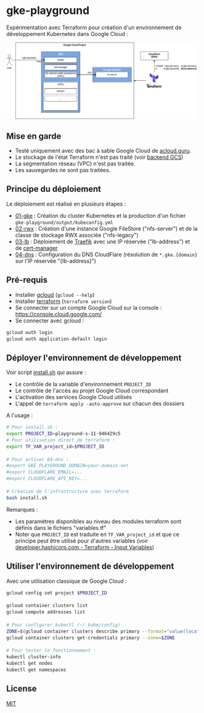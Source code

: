 # gke-playground

Expérimentation avec Terraform pour création d'un environnement de développement Kubernetes dans Google Cloud :

![docs/schema.drawio.png](docs/schema.drawio.png)

## Mise en garde

* Testé uniquement avec des bac à sable Google Cloud de [acloud.guru](https://learn.acloud.guru/).
* Le stockage de l'état Terraform n'est pas traité (voir [backend GCS](https://developer.hashicorp.com/terraform/language/settings/backends/gcs))
* La segmentation réseau (VPC) n'est pas traitée.
* Les sauvegardes ne sont pas traitées.

## Principe du déploiement

Le déploiement est réalisé en plusieurs étapes :

* [01-gke](01-gke) : Création du cluster Kubernetes et la production d'un fichier `gke-playground/output/kubeconfig.yml`
* [02-rwx](02-rwx) : Création d'une instance Google FileStore ("nfs-server") et de la classe de stockage RWX associée ("nfs-legacy")
* [03-lb](03-lb) : Déploiement de [Traefik](https://doc.traefik.io/traefik/) avec une IP réservée ("lb-address") et de [cert-manager](https://cert-manager.io/)
* [04-dns](04-dns) : Configuration du DNS CloudFlare (résolution de `*.gke.{domain}` sur l'IP réservée "{lb-address}")

## Pré-requis

* Installer [gcloud](https://cloud.google.com/sdk/docs/install) (`gcloud --help`)
* Installer [terraform](https://developer.hashicorp.com/terraform/downloads) (`terraform version`)
* Se connecter sur un compte Google Cloud sur la console : https://console.cloud.google.com/
* Se connecter avec gcloud :

```bash
gcloud auth login
gcloud auth application-default login
```

## Déployer l'environnement de développement

Voir script [install.sh](install.sh) qui assure :

* Le contrôle de la variable d'environnement `PROJECT_ID`
* Le contrôle de l'accès au projet Google Cloud correspondant
* L'activation des services Google Cloud utilisés
* L'appel de `terraform apply -auto-approve` sur chacun des dossiers

A l'usage :

```bash
# Pour install.sh :
export PROJECT_ID=playground-s-11-946429c5
# Pour utilisation direct de terraform :
export TF_VAR_project_id=$PROJECT_ID

# Pour activer 04-dns :
#export GKE_PLAYGROUND_DOMAIN=your-domain.net
#export CLOUDFLARE_EMAIL=...
#export CLOUDFLARE_API_KEY=...

# Création de l'infrastructure avec terraform
bash install.sh
```

Remarques :

* Les paramètres disponibles au niveau des modules terraform sont définis dans le fichiers "variables.tf"
* Noter que `PROJECT_ID` est traduite en `TF_VAR_project_id` et que ce principe peut être utilisé pour d'autres variables (voir [developer.hashicorp.com - Terraform - Input Variables](https://developer.hashicorp.com/terraform/language/values/variables))

## Utiliser l'environnement de développement

Avec une utilisation classique de Google Cloud :

```bash
gcloud config set project $PROJECT_ID

gcloud container clusters list
gcloud compute addresses list

# Pour configurer kubectl (~/.kube/config)
ZONE=$(gcloud container clusters describe primary --format="value(location)")
gcloud container clusters get-credentials primary --zone=$ZONE

# Pour tester le fonctionnement :
kubectl cluster-info
kubectl get nodes
kubectl get namespaces
```

## License

[MIT](LICENSE)

